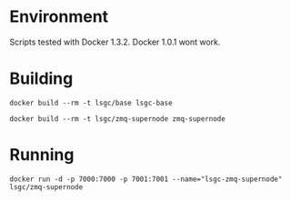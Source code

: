 # Environment
  
  Scripts tested with Docker 1.3.2.
  Docker 1.0.1 wont work.

# Building
```
docker build --rm -t lsgc/base lsgc-base

docker build --rm -t lsgc/zmq-supernode zmq-supernode
```

# Running
```
docker run -d -p 7000:7000 -p 7001:7001 --name="lsgc-zmq-supernode" lsgc/zmq-supernode
```
